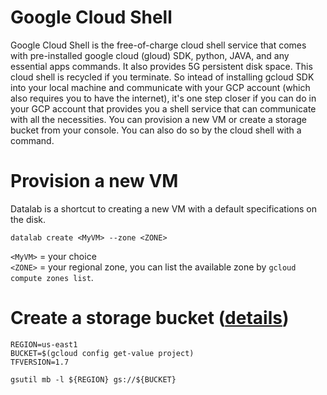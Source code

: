 # Google Cloud Shell

Google Cloud Shell is the free-of-charge cloud shell service that comes with pre-installed google cloud (gloud) SDK, python, JAVA, and any essential apps commands. It also provides 5G persistent disk space. This cloud shell is recycled if you terminate. So intead of installing gcloud SDK into your local machine and communicate with your GCP account (which also requires you to have the internet), it's one step closer if you can do in your GCP account that provides you a shell service that can communicate with all the necessities. You can provision a new VM or create a storage bucket from your console. You can also do so by the cloud shell with a command. 

# Provision a new VM

Datalab is a shortcut to creating a new VM with a default specifications on the disk. 

```
datalab create <MyVM> --zone <ZONE>
```

`<MyVM>` = your choice  
`<ZONE>` = your regional zone, you can list the available zone by `gcloud compute zones list`. 


# Create a storage bucket (<a href="https://cloud.google.com/storage/docs/quickstart-gsutil/" target="_blank">details</a>)

```
REGION=us-east1
BUCKET=$(gcloud config get-value project)
TFVERSION=1.7

gsutil mb -l ${REGION} gs://${BUCKET}
```
